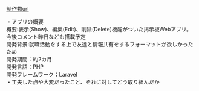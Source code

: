 <a href="http://twitterfu.herokuapp.com/">制作物url</a>
<p>・アプリの概要<br>
     概要:表示(Show)、編集(Edit)、削除(Delete)機能がついた掲示板Webアプリ。今後コメント昨日なども搭載予定<br>
     開発背景:就職活動をする上で友達と情報共有をするフォーマットが欲しかったため<br>
     開発期間：約2カ月<br>
     開発言語：PHP<br>
     開発フレームワーク；Laravel<br>
  ・工夫した点や大変だったこと、それに対してどう取り組んだか</p>


